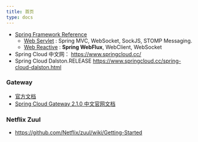 ```yaml
---
title: 首页
type: docs
---
```




- [Spring Framework Reference](https://docs.spring.io/spring/docs/current/spring-framework-reference/index.html)
  - [Web Servlet](https://docs.spring.io/spring/docs/current/spring-framework-reference/web.html#spring-web) : Spring MVC, WebSocket, SockJS, STOMP Messaging.
  - [Web Reactive](https://docs.spring.io/spring/docs/current/spring-framework-reference/web-reactive.html#spring-webflux) : **Spring WebFlux**, WebClient, WebSocket
- Spring Cloud 中文网： https://www.springcloud.cc/
- Spring Cloud Dalston.RELEASE https://www.springcloud.cc/spring-cloud-dalston.html



### Gateway

- [官方文档](https://cloud.spring.io/spring-cloud-gateway/reference/html/)
- [Spring Cloud Gateway 2.1.0 中文官网文档](https://cloud.tencent.com/developer/article/1403887)

### Netflix Zuul

- https://github.com/Netflix/zuul/wiki/Getting-Started